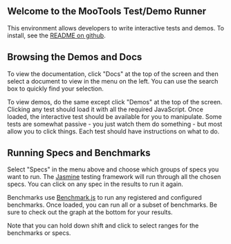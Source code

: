Welcome to the MooTools Test/Demo Runner
----------

This environment allows developers to write interactive tests and demos. To install, see the [README on github](http://github.com/anutron/mootools-test-runner#readme).

Browsing the Demos and Docs
----------

To view the documentation, click "Docs" at the top of the screen and then select a document to view in the menu on the left. You can use the search box to quickly find your selection.

To view demos, do the same except click "Demos" at the top of the screen. Clicking any test should load it with all the required JavaScript. Once loaded, the interactive test should be available for you to manipulate. Some tests are somewhat passive - you just watch them do something - but most allow you to click things. Each test should have instructions on what to do.

Running Specs and Benchmarks
-----------

Select "Specs" in the menu above and choose which groups of specs you want to run. The [Jasmine](https://github.com/pivotal/jasmine) testing framework will run through all the chosen specs. You can click on any spec in the results to run it again.

Benchmarks use [Benchmark.js](http://benchmarkjs.com) to run any registered and configured benchmarks. Once loaded, you can run all or a subset of benchmarks. Be sure to check out the graph at the bottom for your results.

Note that you can hold down shift and click to select ranges for the benchmarks or specs.